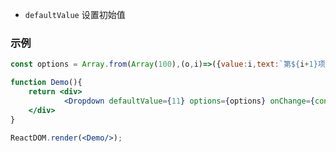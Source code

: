 - `defaultValue` 设置初始值

### 示例

<!--start-code-->

```jsx
const options = Array.from(Array(100),(o,i)=>({value:i,text:`第${i+1}项`.repeat(Math.round(i/200 +1))}));

function Demo(){
    return <div>
            <Dropdown defaultValue={11} options={options} onChange={console.log}/>
    </div>
}

ReactDOM.render(<Demo/>);
```

<!--end-code-->
